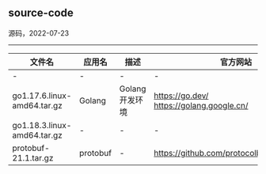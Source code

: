 ## source-code

源码，2022-07-23

---

| 文件名 | 应用名 | 描述 | 官方网站 | 下载地址 |
| --- | --- | --- | --- | --- |
| - | - | - | - | - |
| go1.17.6.linux-amd64.tar.gz | Golang | Golang 开发环境 | https://go.dev/ <br/> https://golang.google.cn/ | https://go.dev/dl/ <br/> https://golang.google.cn/dl/ |
| go1.18.3.linux-amd64.tar.gz | - | - | - | - |
| protobuf-21.1.tar.gz | protobuf | - | https://github.com/protocolbuffers/protobuf | - |

